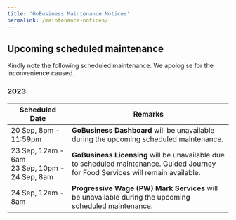 ```yaml
---
title: 'GoBusiness Maintenance Notices'
permalink: /maintenance-notices/
---
```


## Upcoming scheduled maintenance

Kindly note the following scheduled maintenance. We apologise for the inconvenience caused.

### 2023 

| **Scheduled Date** | **Remarks** | 
| ------  |------------------| 
| 20 Sep, 8pm - 11:59pm | **GoBusiness Dashboard** will be unavailable during the upcoming scheduled maintenance. | 
| 23 Sep, 12am - 6am<br>23 Sep, 10pm - 24 Sep, 8am | **GoBusiness Licensing** will be unavailable due to scheduled maintenance. Guided Journey for Food Services will remain available. | 
| 24 Sep, 12am - 8am | **Progressive Wage (PW) Mark Services** will be unavailable during the upcoming scheduled maintenance. | 

<script src="/jquery/jquery.min.js"></script>
<script src="/jquery/resize-tables.js"></script>

